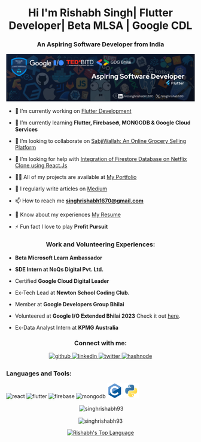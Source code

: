 
<h1 align="center">Hi I'm Rishabh Singh| Flutter Developer| Beta MLSA | Google CDL </h1>
<h3 align="center">An Aspiring Software Developer from India</h3>
<p align="center"><img align="centre width="400" src="Blue and White Abstract Technology LinkedIn Banner (4).png"></p>




- 🔭 I’m currently working on [Flutter Development](https://github.com/singhrishabh93/flutter_basics)

- 🌱 I’m currently learning **Flutter, Firebase🔥, MONGODB & Google Cloud Services**

- 👯 I’m looking to collaborate on [SabjiWallah: An Online Grocery Selling Platform](https://github.com/singhrishabh93/Mini-Project-02)

- 🤝 I’m looking for help with [Integration of Firestore Database on Netflix Clone using React.Js](https://github.com/singhrishabh93/Netflix-Clone-ReactJs)

- 👨‍💻 All of my projects are available at [My Portfolio](http://bit.ly/rishabh-portfolio)

- 📝 I regularly write articles on [Medium](https://medium.com/@singhrishabh1670)

- 📫 How to reach me **singhrishabh1670@gmail.com**

- 📄 Know about my experiences [My Resume](https://drive.google.com/file/d/13sTDiMqTtXKhB_Be8-zyV5MqHox6gkc4/view?usp=sharing)

- ⚡ Fun fact I love to play **Profit Pursuit**


<h3 align="center">Work and Volunteering Experiences:</h3>
<p align="center">
  
- **Beta Microsoft Learn Ambassador**
  
- **SDE Intern at NoQs Digital Pvt. Ltd.**

- Certified **Google Cloud Digital Leader**
  
- Ex-Tech Lead at **Newton School Coding Club.**
  
- Member at **Google Developers Group Bhilai**
  
- Volunteered at **Google I/O Extended Bhilai 2023** Check it out [here](https://gdg.community.dev/events/details/google-gdg-bhilai-presents-google-io-extended-bhilai-2023/).
  
- Ex-Data Analyst Intern at **KPMG Australia**

  

  


<h3 align="center">Connect with me:</h3>
<div align="center">
<a href="https://github.com/singhrishabh93" target="_blank">
<img src=https://img.shields.io/badge/github-%2324292e.svg?&style=for-the-badge&logo=github&logoColor=white alt=github style="margin-bottom: 5px;" />
</a>
<a href="https://linkedin.com/in/singhrishabh1670" target="_blank">
<img src=https://img.shields.io/badge/linkedin-%231E77B5.svg?&style=for-the-badge&logo=linkedin&logoColor=white alt=linkedin style="margin-bottom: 5px;" />
</a>
<a href="https://twitter.com/singhrishabh93" target="_blank">
<img src=https://img.shields.io/badge/twitter-%2300acee.svg?&style=for-the-badge&logo=twitter&logoColor=white alt=twitter style="margin-bottom: 5px;" />
</a>
<a href="https://medium.com/@singhrishabh1670" target="_blank">
<img src=https://img.shields.io/badge/Medium-12100E?style=for-the-badge&logo=medium&logoColor=white alt=hashnode style="margin-bottom: 5px;" />
</a>  
</div>  


<h3 align="left">Languages and Tools:</h3>
<p align="left">
  <img src="https://www.vectorlogo.zone/logos/reactjs/reactjs-icon.svg" alt="react" width="40" height="40"/>
  <img src="https://www.vectorlogo.zone/logos/flutterio/flutterio-icon.svg" alt="flutter" width="40" height="40"/>
  <img src="https://www.vectorlogo.zone/logos/firebase/firebase-icon.svg" alt="firebase" width="40" height="40"/>
  <img src="https://www.vectorlogo.zone/logos/mongodb/mongodb-icon.svg" alt="mongodb" width="40" height="40"/>
  <img src="https://raw.githubusercontent.com/devicons/devicon/master/icons/c/c-original.svg" alt="c" width="40" height="40"/>
  <img src="https://raw.githubusercontent.com/devicons/devicon/master/icons/python/python-original.svg" alt="python" width="40" height="40"/>
</p>


<!--<p><img align="left" src="https://github-readme-stats.vercel.app/api/top-langs?username=singhrishabh93&show_icons=true&locale=en&layout=compact" alt="singhrishabh93" /></p>-->

<p align="center">&nbsp;<img align="center" src="https://github-readme-stats.vercel.app/api?username=singhrishabh93&langs_count=8&count_private=true&layout=compact&theme=react&hide_border=true&bg_color=0D1117&show_icons=true&locale=en" alt="singhrishabh93" /></p>

<p align="center"><img align="center" src="https://github-readme-streak-stats.herokuapp.com/?user=singhrishabh93&&langs_count=8&count_private=true&layout=compact&theme=react&hide_border=true&bg_color=0D1117" alt="singhrishabh93"  /></p>

<p align="center"><a href="https://github.com/singhrishabh93/github-readme-stats"><img alt="Rishabh's Top Language" src="https://github-readme-stats.vercel.app/api/top-langs/?username=singhrishabh93&langs_count=8&count_private=true&layout=compact&theme=react&hide_border=true&bg_color=0D1117" /></a>

